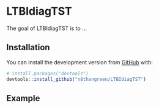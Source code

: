 
<!-- README.md is generated from README.Rmd. Please edit that file -->

# LTBIdiagTST

<!-- badges: start -->

<!-- badges: end -->

The goal of LTBIdiagTST is to …

## Installation

You can install the development version from
[GitHub](https://github.com/) with:

``` r
# install.packages("devtools")
devtools::install_github("n8thangreen/LTBIdiagTST")
```

## Example
